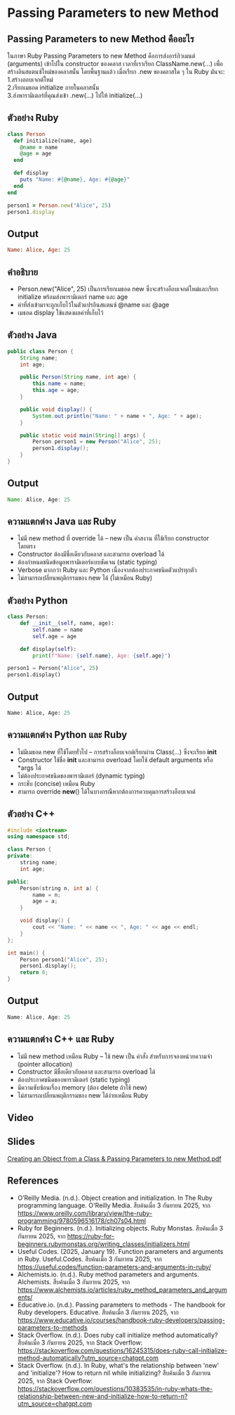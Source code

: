 # Passing Parameters to new Method
## Passing Parameters to new Method คืออะไร
ในภาษา Ruby Passing Parameters to new Method คือการส่งอาร์กิวเมนต์ (arguments) เข้าไปใน constructor ของคลาส เวลาที่เราเรียก ClassName.new(...) เพื่อสร้างอินสแตนซ์ใหม่ของคลาสนั้น
โดยพื้นฐานแล้ว เมื่อเรียก .new ของคลาสใด ๆ ใน Ruby มันจะ:  
1.สร้างออบเจกต์ใหม่  
2.เรียกเมธอด initialize ภายในคลาสนั้น  
3.ส่งพารามิเตอร์ที่คุณส่งเข้า .new(...) ไปให้ initialize(...)  
## ตัวอย่าง Ruby
```ruby
class Person
  def initialize(name, age)
    @name = name
    @age = age
  end

  def display
    puts "Name: #{@name}, Age: #{@age}"
  end
end

person1 = Person.new("Alice", 25)
person1.display

```
## Output
```ruby
Name: Alice, Age: 25
```
## คำอธิบาย
- Person.new("Alice", 25) เป็นการเรียกเมธอด new ซึ่งจะสร้างอ็อบเจกต์ใหม่และเรียก initialize พร้อมส่งพารามิเตอร์ name และ age  
- ค่าที่ส่งเข้ามาจะถูกเก็บไว้ในตัวแปรอินสแตนซ์ @name และ @age  
- เมธอด display ใช้แสดงผลค่าที่เก็บไว้  
## ตัวอย่าง Java
```java
public class Person {
    String name;
    int age;

    public Person(String name, int age) {
        this.name = name;
        this.age = age;
    }

    public void display() {
        System.out.println("Name: " + name + ", Age: " + age);
    }

    public static void main(String[] args) {
        Person person1 = new Person("Alice", 25);
        person1.display();
    }
}

```
## Output
```java
Name: Alice, Age: 25
```
## ความแตกต่าง Java และ Ruby
- ไม่มี new method ที่ override ได้ – new เป็น คำสงวน ที่ใช้เรียก constructor โดยตรง
- Constructor ต้องมีชื่อเดียวกับคลาส และสามารถ overload ได้
- ต้องกำหนดชนิดข้อมูลพารามิเตอร์แบบชัดเจน (static typing)
- Verbose มากกว่า Ruby และ Python เนื่องจากต้องประกาศชนิดตัวแปรทุกตัว
- ไม่สามารถเปลี่ยนพฤติกรรมของ new ได้ (ไม่เหมือน Ruby)
## ตัวอย่าง Python
```python
class Person:
    def __init__(self, name, age):
        self.name = name
        self.age = age

    def display(self):
        print(f"Name: {self.name}, Age: {self.age}")

person1 = Person("Alice", 25)
person1.display()

```
## Output
```python
Name: Alice, Age: 25
```
## ความแตกต่าง Python และ Ruby
- ไม่มีเมธอด new ที่ใช้โดยทั่วไป – การสร้างอ็อบเจกต์เรียกผ่าน Class(...) ซึ่งจะเรียก __init__
- Constructor ใช้ชื่อ __init__ และสามารถ overload โดยใช้ default arguments หรือ *args ได้
- ไม่ต้องประกาศชนิดของพารามิเตอร์ (dynamic typing)
- กระชับ (concise) เหมือน Ruby
- สามารถ override __new__() ได้ในบางกรณีหากต้องการควบคุมการสร้างอ็อบเจกต์
## ตัวอย่าง C++
```C++
#include <iostream>
using namespace std;

class Person {
private:
    string name;
    int age;

public:
    Person(string n, int a) {
        name = n;
        age = a;
    }

    void display() {
        cout << "Name: " << name << ", Age: " << age << endl;
    }
};

int main() {
    Person person1("Alice", 25);
    person1.display();
    return 0;
}

```
## Output
```C++
Name: Alice, Age: 25
```
## ความแตกต่าง C++ และ Ruby
- ไม่มี new method เหมือน Ruby – ใช้ new เป็น คำสั่ง สำหรับการจองหน่วยความจำ (pointer allocation)
- Constructor มีชื่อเดียวกับคลาส และสามารถ overload ได้
- ต้องประกาศชนิดของพารามิเตอร์ (static typing)
- มีความซับซ้อนเรื่อง memory (ต้อง delete ถ้าใช้ new)
- ไม่สามารถเปลี่ยนพฤติกรรมของ new ได้ง่ายเหมือน Ruby
## Video

## Slides
[Creating an Object from a Class &  Passing Parameters to new Method.pdf](https://github.com/user-attachments/files/22428780/Creating.an.Object.from.a.Class.Passing.Parameters.to.new.Method.ppt.pdf)


## References
- O’Reilly Media. (n.d.). Object creation and initialization. In The Ruby programming language. O'Reilly Media.
สืบค้นเมื่อ 3 กันยายน 2025, จาก https://www.oreilly.com/library/view/the-ruby-programming/9780596516178/ch07s04.html  
- Ruby for Beginners. (n.d.). Initializing objects. Ruby Monstas.
สืบค้นเมื่อ 3 กันยายน 2025, จาก https://ruby-for-beginners.rubymonstas.org/writing_classes/initializers.html  
- Useful Codes. (2025, January 19). Function parameters and arguments in Ruby. Useful.Codes.
สืบค้นเมื่อ 3 กันยายน 2025, จาก https://useful.codes/function-parameters-and-arguments-in-ruby/  
- Alchemists.io. (n.d.). Ruby method parameters and arguments. Alchemists.
สืบค้นเมื่อ 3 กันยายน 2025, จาก https://www.alchemists.io/articles/ruby_method_parameters_and_arguments/  
- Educative.io. (n.d.). Passing parameters to methods - The handbook for Ruby developers. Educative.
สืบค้นเมื่อ 3 กันยายน 2025, จาก https://www.educative.io/courses/handbook-ruby-developers/passing-parameters-to-methods  
- Stack Overflow. (n.d.). Does ruby call initialize method automatically? สืบค้นเมื่อ 3 กันยายน 2025, จาก Stack Overflow: https://stackoverflow.com/questions/16245315/does-ruby-call-initialize-method-automatically?utm_source=chatgpt.com
- Stack Overflow. (n.d.). In Ruby, what's the relationship between 'new' and 'initialize'? How to return nil while initializing? สืบค้นเมื่อ 3 กันยายน 2025, จาก Stack Overflow: https://stackoverflow.com/questions/10383535/in-ruby-whats-the-relationship-between-new-and-initialize-how-to-return-n?utm_source=chatgpt.com
